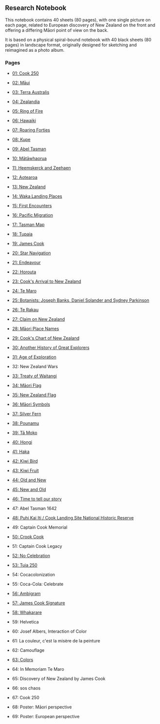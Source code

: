 ## Research Notebook

This notebook contains 40 sheets (80 pages), with one single picture
on each page, related to European discovery of New Zealand on the
front and offering a differing Māori point of view on the back.

It is based on a physical spiral-bound notebook with 40 black sheets
(80 pages) in landscape format, originally designed for sketching and
reimagined as a photo album.

### Pages

* [01: Cook 250](p01-cook-250/README.md)

* [02: Māui](p02-maui/README.md)
* [03: Terra Australis](p03-terra-australis/README.md)

* [04: Zealandia](p04-zealandia/README.md)
* [05: Ring of Fire](p05-ring-of-fire/README.md)

* [06: Hawaiki](p06-hawaiki/README.md)
* [07: Roaring Forties](p07-roaring-forties/README.md)

* [08: Kupe](p08-kupe/README.md)
* [09: Abel Tasman](p09-abel-tasman/README.md)

* [10: Mātāwhaorua](p10-matawhaorua/README.md)
* [11: Heemskerck and Zeehaen](p11-heemskerck-and-zeehaen/README.md)

* [12: Aotearoa](p12-aotearoa/README.md)
* [13: New Zealand](p13-new-zealand/README.md)

* [14: Waka Landing Places](p14-waka-landing/README.md)
* [15: First Encounters](p15-first-encounters/README.md)

* [16: Pacific Migration](p16-pacific-migration/README.md)
* [17: Tasman Map](p17-tasman-map/README.md)

* [18: Tupaia](p18-tupaia/README.md)
* [19: James Cook](p19-james-cook/README.md)

* [20: Star Navigation](p20-star-navigation/README.md)
* [21: Endeavour](p21-endeavour/README.md)

* [22: Horouta](p22-horouta/README.md)
* [23: Cook's Arrival to New Zealand](p23-cook-arrival/README.md)

* [24: Te Maro](p24-te-maro/README.md)
* [25: Botanists: Joseph Banks, Daniel Solander and Sydney Parkinson](p25-botanists/README.md)

* [26: Te Rakau](p26-te-rakau/README.md)
* [27: Claim on New Zealand](p27-claim-on-new-zealand/README.md)

* [28: Māori Place Names](p28-maori-place-names/README.md)
* [29: Cook's Chart of New Zealand](p29-cook-chart/README.md)

* [30: Another History of Great Explorers](p30-another-history-of-great-discoveries/README.md)
* [31: Age of Exploration](p31-age-of-exploration/README.md)

* 32: New Zealand Wars
* [33: Treaty of Waitangi](p33-treaty-of-waitangi/README.md)

* [34: Māori Flag](p34-maori-flag/README.md)
* [35: New Zealand Flag](p35-new-zealand-flag/README.md)

* [36: Māori Symbols](p36-maori-symbols/README.md)
* [37: Silver Fern](p37-silver-fern/README.md)

* [38: Pounamu](p38-pounamu/README.md)
* [39: Tā Moko](p39-ta-moko/README.md)

* [40: Hongi](p40-hongi/README.md)
* [41: Haka](p41-haka/README.md)

* [42: Kiwi Bird](p42-kiwi-bird/README.md)
* [43: Kiwi Fruit](p43-kiwi-fruit/README.md)

* [44: Old and New](p44-old-and-new/README.md)
* [45: New and Old](p45-new-and-old/README.md)

* [46: Time to tell our story](p46-time-to-tell-our-story/README.md)
* 47: Abel Tasman 1642

* [48: Puhi Kai Iti / Cook Landing Site National Historic Reserve](p48-puhi-kai-iti/README.md)
* 49: Captain Cook Memorial

* [50: Crook Cook](p50-crook-cook/README.md)
* 51: Captain Cook Legacy

* [52: No Celebration](p52-no-celebration/README.md)
* [53: Tuia 250](p53-tuia-250/README.md)

* 54: Cocacolonization
* 55: Coca-Cola: Celebrate

* [56: Ambigram](p52-ambigram/README.md)
* [57: James Cook Signature](p57-james-cook-signature/README.md)

* [58: Whakarare](p54-whakarare/README.md)
* 59: Helvetica

* 60: Josef Albers, Interaction of Color
* 61: La couleur, c'est la misère de la peinture

* 62: Camouflage
* [63: Colors](p63-colors/README.md)

* 64: In Memoriam Te Maro
* 65: Discovery of New Zealand by James Cook

* 66: sos chaos
* 67: Cook 250

* 68: Poster: Māori perspective
* 69: Poster: European perspective



